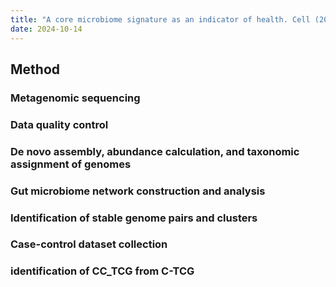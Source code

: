 ```yaml
---
title: "A core microbiome signature as an indicator of health. Cell (2024)."
date: 2024-10-14
---
```

## Method
### Metagenomic sequencing
### Data quality control
### De novo assembly, abundance calculation, and taxonomic assignment of genomes
### Gut microbiome network construction and analysis
### Identification of stable genome pairs and clusters
### Case-control dataset collection
### identification of CC_TCG from C-TCG



